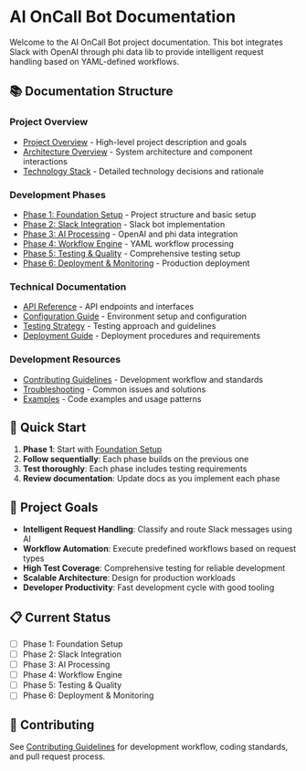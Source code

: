 # AI OnCall Bot Documentation

Welcome to the AI OnCall Bot project documentation. This bot integrates Slack with OpenAI through phi data lib to provide intelligent request handling based on YAML-defined workflows.

## 📚 Documentation Structure

### Project Overview
- [Project Overview](./01-project-overview.md) - High-level project description and goals
- [Architecture Overview](./02-architecture-overview.md) - System architecture and component interactions
- [Technology Stack](./03-technology-stack.md) - Detailed technology decisions and rationale

### Development Phases
- [Phase 1: Foundation Setup](./phases/phase-1-foundation.md) - Project structure and basic setup
- [Phase 2: Slack Integration](./phases/phase-2-slack-integration.md) - Slack bot implementation
- [Phase 3: AI Processing](./phases/phase-3-ai-processing.md) - OpenAI and phi data integration
- [Phase 4: Workflow Engine](./phases/phase-4-workflow-engine.md) - YAML workflow processing
- [Phase 5: Testing & Quality](./phases/phase-5-testing-quality.md) - Comprehensive testing setup
- [Phase 6: Deployment & Monitoring](./phases/phase-6-deployment-monitoring.md) - Production deployment

### Technical Documentation
- [API Reference](./api/README.md) - API endpoints and interfaces
- [Configuration Guide](./configuration.md) - Environment setup and configuration
- [Testing Strategy](./testing-strategy.md) - Testing approach and guidelines
- [Deployment Guide](./deployment.md) - Deployment procedures and requirements

### Development Resources
- [Contributing Guidelines](./contributing.md) - Development workflow and standards
- [Troubleshooting](./troubleshooting.md) - Common issues and solutions
- [Examples](./examples/) - Code examples and usage patterns

## 🚀 Quick Start

1. **Phase 1**: Start with [Foundation Setup](./phases/phase-1-foundation.md)
2. **Follow sequentially**: Each phase builds on the previous one
3. **Test thoroughly**: Each phase includes testing requirements
4. **Review documentation**: Update docs as you implement each phase

## 🎯 Project Goals

- **Intelligent Request Handling**: Classify and route Slack messages using AI
- **Workflow Automation**: Execute predefined workflows based on request types
- **High Test Coverage**: Comprehensive testing for reliable development
- **Scalable Architecture**: Design for production workloads
- **Developer Productivity**: Fast development cycle with good tooling

## 📋 Current Status

- [ ] Phase 1: Foundation Setup
- [ ] Phase 2: Slack Integration  
- [ ] Phase 3: AI Processing
- [ ] Phase 4: Workflow Engine
- [ ] Phase 5: Testing & Quality
- [ ] Phase 6: Deployment & Monitoring

## 🤝 Contributing

See [Contributing Guidelines](./contributing.md) for development workflow, coding standards, and pull request process. 